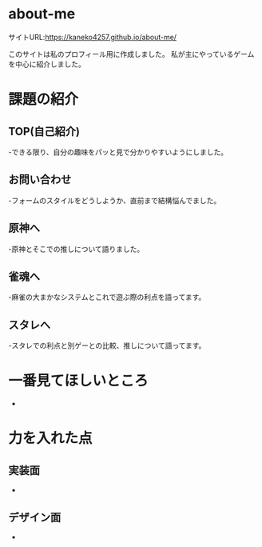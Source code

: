 # about-me


サイトURL:https://kaneko4257.github.io/about-me/

このサイトは私のプロフィール用に作成しました。
私が主にやっているゲームを中心に紹介しました。


# 課題の紹介

## TOP(自己紹介)
-できる限り、自分の趣味をパッと見で分かりやすいようにしました。

## お問い合わせ
-フォームのスタイルをどうしようか、直前まで結構悩んでました。

## 原神へ
-原神とそこでの推しについて語りました。

## 雀魂へ
-麻雀の大まかなシステムとこれで遊ぶ際の利点を語ってます。

## スタレへ
-スタレでの利点と別ゲーとの比較、推しについて語ってます。


# 一番見てほしいところ
-


# 力を入れた点

## 実装面
-



## デザイン面
-


